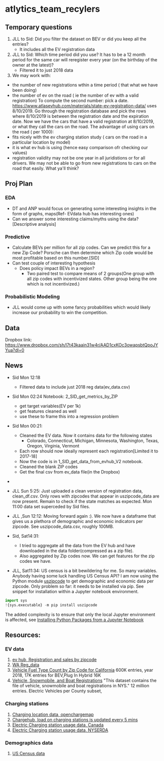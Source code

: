 # atlytics_team_recylers

## Temporary questions
1. JLL to Sid: Did you filter the dataset on BEV or did you keep all the entries?
	- It includes all the EV registration data 
2. JLL to Sid: Which time period did you use? It has to be a 12 month period for the same car will reregister every year (on the birthday of the owner at the latest)?
	- Filtered it to just 2018 data
3. We may work with:
- the number of new registrations wthin a time period ( that what we have been doing)
- the number of ev on the road ( ie the number of ev with a valid registration)
To compute the second number: pick a date. https://www.atlasevhub.com/materials/state-ev-registration-data/ uses 8/10/2019. Go through the registration database and pick the rows where 8/10/2019 is between the registration date and the expiration date. Now we have the cars that have a valid registration at 8/10/2019, or what they call the cars on the road.
The advantage of using cars on the road ( per 1000):
- fits nicely with the ev charging station study ( cars on the road in a particular location by model) 
- it is what ev hub is using (hence easy comparison ofr checking our values)
- registration validity may not be one year in all juridistions or for all drivers. We may not be able to go from new registrations to cars on the road that easily.
What ya'll think?


## Proj Plan

### EDA
- DT and ANP would focus on generating some interesting insights in the form of graphs, maps(Ref- EVdata hub has interesting ones)
- Can we answer some interesting claims/myths using the data? [Descriptive analysis]

### Predictive

- Calculate BEVs per million for all zip codes. Can we predict this for a new Zip Code? 
Porsche can then determine which Zip code would be most profitable based on this number.[SID]
-  Can test couple of interesting hypothesis
	- Does policy impact BEVs in a region?
		- Two paired test to compare means of 2 groups(One group with all zip codes with incentivized states. Other group being the one which is not incentivized.)

### Probabilistic Modeling
- JLL would come up with some fancy probabilities which would likely increase our probability to win the competition.

## Data
Dropbox link: https://www.dropbox.com/sh/l7t43kaain31w4r/AAD1cxKOc3owapsbtQpoJYYua?dl=0


## News


* Sid Mon 12:18
	- Filtered data to include just 2018 reg data(ev_data.csv)

* Sid Mon 02:24
Notebook:  2_SID_get_metrics_by_ZIP
	- get target variables(EV per 1k)
	- get features cleaned as well
	- use these to frame this into a regression problem

* Sid Mon 00:21: 
	- Cleaned the EV data. Now it contains data for the following states
		- Colorado, Connecticut, Michigan, Minnesota, Washington, Texas, Oregon, Virginia, Vermont
	- Each row should now ideally represent each registration[Limited it to 2017-18]
	- Now the code is in 1_SID_get_data_from_evhub_V2 notebook.
	- Cleaned the blank ZIP codes
	- Get the final csv from ev_data file(in the Dropbox)
-

* JLL Sun 5:25: Just uploaded a clean version of registration data, clean_df.csv. Only rows with zipcodes that appear in  uszipcode_data are now present. Remain to check if the state matches as expected. Mon 11:00 data set superceded by Sid files.
* JLL ,Sun 12:12: Moving forward again :). We now have a dataframe that gives us a plethora of demographic and economic indicators per zipcode. See uszipcode_data.csv, roughly 100MB.
* Sid, Sat14:31: 
  - I tried to aggregate all the data from the EV hub and have downloaded in the data folder(compressed as a zip file). 
  - Also aggregated by Zip codes now. We can get features for the zip codes we have.

* JLL, Sat11:34:  US census is a bit bewildering for me. So many variables. Anybody having some luck handling US Census API? I am now using the Python module [uszipcode](https://uszipcode.readthedocs.io/index.html#)  to get demographic and economic data per zipcode. Only problem so far: it needs to be installed via pip. See snippet for installation within a Jupyter notebook environment.
```python
import sys
!{sys.executable} -m pip install uszipcode
```
The added complexity is to ensure that only the local Jupyter environment is affected, see [Installing Python Packages from a Jupyter Notebook](https://jakevdp.github.io/blog/2017/12/05/installing-python-packages-from-jupyter/)


## Resources:

### EV data
1.  [ev hub, Registration and sales by zipcode](https://www.atlasevhub.com/materials/state-ev-registration-data/)
2. [WA Reg_data](https://catalog.data.gov/dataset/electric-vehicle-population-data)
3. [Vehicle Fuel Type Count by Zip Code for California](https://data.ca.gov/dataset/vehicle-fuel-type-count-by-zip-code/resource/d304108a-06c1-462f-a144-981dd0109900) 600K entries, year 2018, 17K entries for BEV,Plug In Hybrid 16K
4. [Vehicle, Snowmobile, and Boat Registrations](https://data.ny.gov/Transportation/Vehicle-Snowmobile-and-Boat-Registrations/w4pv-hbkt/data) "This dataset contains the file of vehicle, snowmobile and boat registrations in NYS." 12 million entries. Electric Vehicles per County subset, 





### Charging stations

1. [Charging location data, openchargemap](https://openchargemap.org/site/develop/api)
2. [Chargehub, load on charging stations is updated every 5 mins](https://chargehub.com/en/about-chargehub.html)
3. [Electric Charging station usage data, Canada](https://www.fleetcarma.com/evCloud/Stations)
4. [Electric Charging station usage data, NYSERDA](https://www.nyserda.ny.gov/Researchers-and-Policymakers/Electric-Vehicles/Resources)

### Demographics data
1.  [US Census data](https://data.census.gov/cedsci/)
